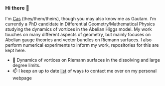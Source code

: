 ### Hi there 👋

I'm [Cas](https://gchaudhuri.dev/) (they/them/theirs), though you may also know me as Gautam.
I'm currently a PhD candidate in Differential Geometry/Mathematical Physics studying the dynamics of vortices in the Abelian Higgs model.
My work touches on many different aspects of geometry, but mainly focuses on Abelian gauge theories and vector bundles on Riemann surfaces.
I also perform numerical experiments to inform my work, repositories for this are kept here.

- 🔭 Dynamics of vortices on Riemann surfaces in the dissolving and large degree limits.
- 📫 I keep an up to date [list](https://gchaudhuri.dev/#contact) of ways to contact me over on my personal webpage 
